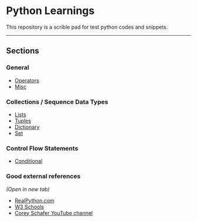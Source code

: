 # Python Learnings

This repository is a scrible pad for test python codes and snippets.

---

## Sections

### General

- [Operators](operators_notes.py)
- [Misc](snippets.ipynb)

### Collections / Sequence Data Types

- [Lists](list_notes.py)
- [Tuples](tuples_notes.py)
- [Dictionary](dictionary_notes.py)
- [Set](set_notes.py)

### Control Flow Statements

- [Conditional](conditional_statements.py)

### Good external references

_(Open in new tab)_

- [RealPython.com](https://realpython.com/python-introduction/)
- [W3 Schools](https://www.w3schools.com/python/default.asp)
- [Corey Schafer YouTube channel](https://www.youtube.com/playlist?list=PL-osiE80TeTt2d9bfVyTiXJA-UTHn6WwU)
